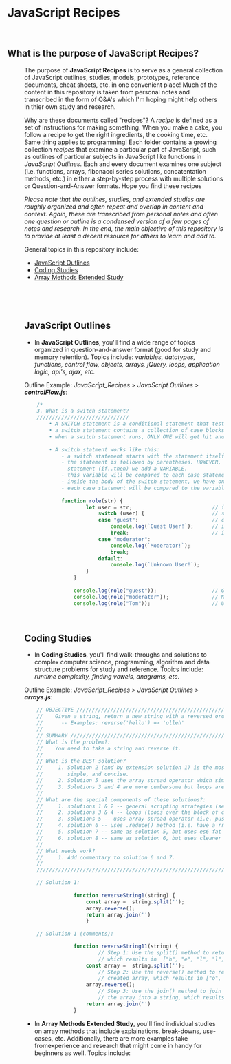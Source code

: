 # JavaScript Recipes

<br>

## What is the purpose of JavaScript Recipes?
<dl>
<dd>

The purpose of **JavaScript Recipes** is to serve as a general collection of JavaScript outlines, studies, models, prototypes, reference documents, cheat sheets, etc. in one convenient place!
Much of the content in this repository is taken from personal notes and transcribed in the form of Q&A's which I'm hoping might help others in thier own study and research. 

Why are these documents called "recipes"? A *recipe* is defined as a set of instructions for making something. When you make a cake, you follow a recipe to get the right ingredients, the cooking time, etc. Same thing applies to programming! Each folder contains a growing collection *recipes* that examine a particular part of JavaScript, such as outlines of particular subjects in JavaScript like functions in *JavaScript Outlines*. Each and every document examines one subject (i.e. functions, arrays, fibonacci series solutions, concatentation methods, etc.) in either a step-by-step process with multiple solutions or Question-and-Answer formats. Hope you find these recipes  

*Please note that the outlines, studies, and extended studies are roughly organized and often repeat and overlap in content and context. Again, these are transcribed from personal notes and often one question or outline is a condensed version of a few pages of notes and research. In the end, the main objective of this repository is to provide at least a decent resource for others to learn and add to.*

General topics in this repository include:

* [JavaScript Outlines](#JavaScript-Outlines)
* [Coding Studies](#)
* [Array Methods Extended Study](#)

</dd>
</dl>

<br>

<dl>
<dd>

<br>

## JavaScript Outlines
* In **JavaScript Outlines**, you'll find a wide range of topics organized in question-and-answer format (good for study and memory retention). Topics include: *variables, datatypes, functions, control flow, objects, arrays, jQuery, loops, application logic, api's, ajax, etc.* 

Outline Example: *JavaScript_Recipes > JavaScript Outlines > **controlFlow.js***:
```JavaScript
    /*
    3. What is a switch statement?
    //////////////////////////////
        • A SWITCH statement is a conditional statement that tests whether something is true or false. 
        • a switch statement contains a collection of case blocks.
        • when a switch statement runs, ONLY ONE will get hit and have thier code executed.
            
        • A switch statment works like this:
            - a switch statement starts with the statement itself (i.e. switch ).
            - the statement is followed by parentheses. HOWEVER, instead of a conditional 
              statement (if..then) we add a VARIABLE.
            - this variable will be compared to each case statement in the code block.
            - inside the body of the switch statement, we have one or more CASE STATEMENTS.
            - each case statement will be compared to the variable at the beginning of the case statement. */
   
            function role(str) {
                    let user = str;                          // input assigned to `user`.
                        switch (user) {                      // switch statement variable to compare.
                        case "guest":                        // compare `admin` to the value of `user`.
                            console.log(`Guest User!`);      // if `admin` equals `user`, log message.
                            break;                           // if TRUE, BREAK out of the switch statement.
                        case "moderator":
                            console.log(`Moderator!`);
                            break;
                        default:
                            console.log(`Unknown User!`);
                    } 
                }
                        
                console.log(role("guest"));                  // Guest User!
                console.log(role("moderator"));              // Moderator!
                console.log(role("Tom"));                    // Unknown User!
```
 
<br>

## Coding Studies
* In **Coding Studies**, you'll find walk-throughs and solutions to complex computer science, programming, algorithm and data structure problems for study and reference. Topics include: *runtime complexity, finding vowels, anagrams, etc*.

Outline Example: *JavaScript_Recipes > JavaScript Outlines > **arrays.js***:

```JavaScript
    // OBJECTIVE //////////////////////////////////////////////////////////////////////////////////////////
    //    Given a string, return a new string with a reversed order of characters.
    //      -- Examples: reverse('hello') => 'olleh'
    //
    // SUMMARY ///////////////////////////////////////////////////////////////////////////////////////////
    // What is the problem?:  
    //    You need to take a string and reverse it. 
    //
    // What is the BEST solution? 
    //     1. Solution 2 (and by extension solution 1) is the most preferable way since its short, 
    //        simple, and concise.
    //     2. Solution 5 uses the array spread operator which simplifies the process a great deal.
    //     3. Solutions 3 and 4 are more cumbersome but loops are helpful to use.
    //
    // What are the special components of these solutions?:  
    //     1. solutions 1 & 2 -- general scripting strategies (see **funstru** for structural examples).
    //     2. solutions 3 & 4 -- loops (loops over the block of code until a certain condition is true).
    //     3. solutions 5 -- uses array spread operator (i.e. pushes all items into an array).
    //     4. solution 6 -- uses .reduce() method (i.e. have a rray of amounts and want to add them all up).
    //     5. solution 7 -- same as solution 5, but uses es6 fat arrow function instead.
    //     6. solution 8 -- same as solution 6, but uses cleaner code.
    //
    // What needs work?
    //     1. Add commentary to solution 6 and 7.
    //
    ////////////////////////////////////////////////////////////////////////////////////////////////////////

    // Solution 1: 
                
                function reverseString1(string) {
                    const array =  string.split('');
                    array.reverse();
                    return array.join('')
                    }
                    
    // Solution 1 (comments): 

                function reverseString11(string) {
                        // Step 1: Use the split() method to return a new array, 
                        // which results in  ["h", "e", "l", "l", "o"].
                    const array =  string.split('');
                        // Step 2: Use the reverse() method to reverse the new 
                        // created array, which results in ["o", "l", "l", "e", "h"].
                    array.reverse();
                        // Step 3: Use the join() method to join all elements of 
                        // the array into a string, which results in "olleh".
                    return array.join('')
                } 
```

* In **Array Methods Extended Study**, you'll find individual studies on array methods that include explainations, break-downs, use-cases, etc. Additionally, there are more examples take fromexperience and research that might come in handy for beginners as well. Topics include: 

</dd>
</dl>
